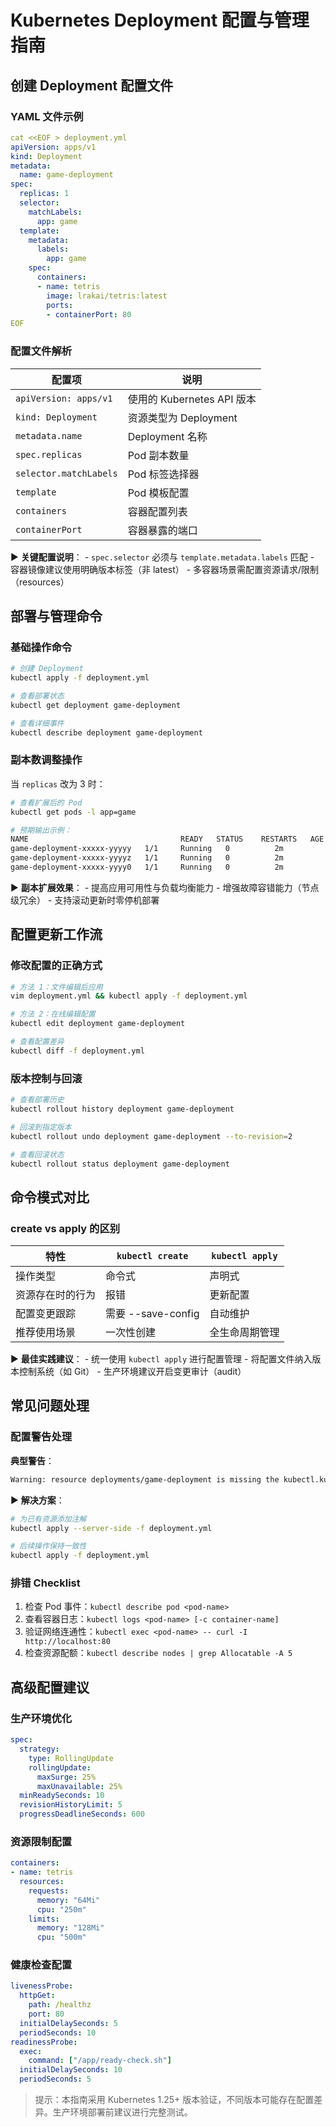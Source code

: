 # Kubernetes Deployment 配置与管理指南

## 创建 Deployment 配置文件

### YAML 文件示例

``` yaml
cat <<EOF > deployment.yml
apiVersion: apps/v1
kind: Deployment
metadata:
  name: game-deployment
spec:
  replicas: 1
  selector:
    matchLabels:
      app: game
  template:
    metadata:
      labels:
        app: game
    spec:
      containers:
      - name: tetris
        image: lrakai/tetris:latest
        ports:
        - containerPort: 80
EOF
```

### 配置文件解析

| 配置项                 | 说明                       |
|------------------------|----------------------------|
| `apiVersion: apps/v1`  | 使用的 Kubernetes API 版本 |
| `kind: Deployment`     | 资源类型为 Deployment      |
| `metadata.name`        | Deployment 名称            |
| `spec.replicas`        | Pod 副本数量               |
| `selector.matchLabels` | Pod 标签选择器             |
| `template`             | Pod 模板配置               |
| `containers`           | 容器配置列表               |
| `containerPort`        | 容器暴露的端口             |

▶️ **关键配置说明**： - `spec.selector` 必须与 `template.metadata.labels` 匹配 - 容器镜像建议使用明确版本标签（非 latest） - 多容器场景需配置资源请求/限制（resources）

## 部署与管理命令

### 基础操作命令

``` bash
# 创建 Deployment
kubectl apply -f deployment.yml

# 查看部署状态
kubectl get deployment game-deployment

# 查看详细事件
kubectl describe deployment game-deployment
```

### 副本数调整操作

当 `replicas` 改为 3 时：

``` bash
# 查看扩展后的 Pod
kubectl get pods -l app=game

# 预期输出示例：
NAME                                  READY   STATUS    RESTARTS   AGE
game-deployment-xxxxx-yyyyy   1/1     Running   0          2m
game-deployment-xxxxx-yyyyz   1/1     Running   0          2m
game-deployment-xxxxx-yyyy0   1/1     Running   0          2m
```

▶️ **副本扩展效果**： - 提高应用可用性与负载均衡能力 - 增强故障容错能力（节点级冗余） - 支持滚动更新时零停机部署

## 配置更新工作流

### 修改配置的正确方式

``` bash
# 方法 1：文件编辑后应用
vim deployment.yml && kubectl apply -f deployment.yml

# 方法 2：在线编辑配置
kubectl edit deployment game-deployment

# 查看配置差异
kubectl diff -f deployment.yml
```

### 版本控制与回滚

``` bash
# 查看部署历史
kubectl rollout history deployment game-deployment

# 回滚到指定版本
kubectl rollout undo deployment game-deployment --to-revision=2

# 查看回滚状态
kubectl rollout status deployment game-deployment
```

## 命令模式对比

### create vs apply 的区别

| 特性             | `kubectl create`   | `kubectl apply` |
|------------------|--------------------|-----------------|
| 操作类型         | 命令式             | 声明式          |
| 资源存在时的行为 | 报错               | 更新配置        |
| 配置变更跟踪     | 需要 --save-config | 自动维护        |
| 推荐使用场景     | 一次性创建         | 全生命周期管理  |

▶️ **最佳实践建议**： - 统一使用 `kubectl apply` 进行配置管理 - 将配置文件纳入版本控制系统（如 Git） - 生产环境建议开启变更审计（audit）

## 常见问题处理

### 配置警告处理

**典型警告**：

``` bash
Warning: resource deployments/game-deployment is missing the kubectl.kubernetes.io/last-applied-configuration annotation...
```

▶️ **解决方案**：

``` bash
# 为已有资源添加注解
kubectl apply --server-side -f deployment.yml

# 后续操作保持一致性
kubectl apply -f deployment.yml
```

### 排错 Checklist

1.  检查 Pod 事件：`kubectl describe pod <pod-name>`
2.  查看容器日志：`kubectl logs <pod-name> [-c container-name]`
3.  验证网络连通性：`kubectl exec <pod-name> -- curl -I http://localhost:80`
4.  检查资源配额：`kubectl describe nodes | grep Allocatable -A 5`

## 高级配置建议

### 生产环境优化

``` yaml
spec:
  strategy:
    type: RollingUpdate
    rollingUpdate:
      maxSurge: 25%
      maxUnavailable: 25%
  minReadySeconds: 10
  revisionHistoryLimit: 5
  progressDeadlineSeconds: 600
```

### 资源限制配置

``` yaml
containers:
- name: tetris
  resources:
    requests:
      memory: "64Mi"
      cpu: "250m"
    limits:
      memory: "128Mi"
      cpu: "500m"
```

### 健康检查配置

``` yaml
livenessProbe:
  httpGet:
    path: /healthz
    port: 80
  initialDelaySeconds: 5
  periodSeconds: 10
readinessProbe:
  exec:
    command: ["/app/ready-check.sh"]
  initialDelaySeconds: 10
  periodSeconds: 5
```

> 提示：本指南采用 Kubernetes 1.25+ 版本验证，不同版本可能存在配置差异。生产环境部署前建议进行完整测试。
